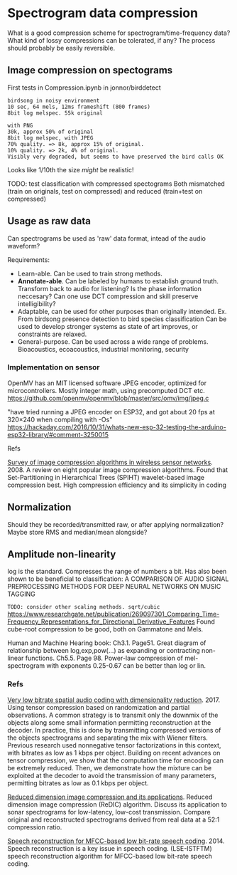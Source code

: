 
# Spectrogram data compression 

What is a good compression scheme for spectrogram/time-frequency data?
What kind of lossy compressions can be tolerated, if any?
The process should probably be easily reversible.

## Image compression on spectograms

First tests in Compression.ipynb in jonnor/birddetect

    birdsong in noisy environment
    10 sec, 64 mels, 12ms frameshift (800 frames)
    8bit log melspec. 55k original

    with PNG
    30k, approx 50% of original
    8bit log melspec, with JPEG
    70% quality. => 8k, approx 15% of original.
    10% quality. => 2k, 4% of original.
    Visibly very degraded, but seems to have preserved the bird calls OK

Looks like 1/10th the size _might_ be realistic!

TODO: test classification with compressed spectograms
Both mismatched (train on originals, test on compressed)
and reduced (train+test on compressed)

## Usage as raw data
Can spectrograms be used as 'raw' data format, intead of the audio waveform?

Requirements: 

- Learn-able. Can be used to train strong methods.
- **Annotate-able**. Can be labeled by humans to establish ground truth.
Transform back to audio for listening? Is the phase information neccesary?
Can one use DCT compression and skill preserve intelligibility?
- Adaptable, can be used for other purposes than originally intended.
Ex. From birdsong presence detection to bird species classification
Can be used to develop stronger systems as state of art improves, or constraints are relaxed.
- General-purpose. Can be used across a wide range of problems.
Bioacoustics, ecoacoustics, industrial monitoring, security

### Implementation on sensor

OpenMV has an MIT licensed software JPEG encoder, optimized for microcontrollers.
Mostly integer math, using precomputed DCT etc.
https://github.com/openmv/openmv/blob/master/src/omv/img/jpeg.c

"have tried running a JPEG encoder on ESP32, and got about 20 fps at 320×240 when compiling with -Os"
https://hackaday.com/2016/10/31/whats-new-esp-32-testing-the-arduino-esp32-library/#comment-3250015


Refs

[Survey of image compression algorithms in wireless sensor networks](https://ieeexplore.ieee.org/abstract/document/4631875/). 2008.
A review on eight popular image compression algorithms.
Found that Set-Partitioning in Hierarchical Trees (SPIHT) wavelet-based image compression best.
High compression efficiency and its simplicity in coding

## Normalization

Should they be recorded/transmitted raw, or after applying normalization?
Maybe store RMS and median/mean alongside?

## Amplitude non-linearity
log is the standard. Compresses the range of numbers a bit. Has also been shown to be beneficial to classification:
A COMPARISON OF AUDIO SIGNAL PREPROCESSING METHODS FOR DEEP NEURAL NETWORKS ON MUSIC TAGGING

`TODO: consider other scaling methods. sqrt/cubic`
https://www.researchgate.net/publication/269097301_Comparing_Time-Frequency_Representations_for_Directional_Derivative_Features
Found cube-root compression to be good, both on Gammatone and Mels.

Human and Machine Hearing book:
Ch3.1. Page51. Great diagram of relationship between log,exp,pow(...) as expanding or contracting non-linear functions.
Ch5.5. Page 98. Power-law compression of mel-spectrogram with exponents 0.25-0.67 can be better than log or lin.

### Refs

[Very low bitrate spatial audio coding with dimensionality reduction](https://ieeexplore.ieee.org/document/7952254). 2017.
Using tensor compression based on randomization and partial observations.
A common strategy is to transmit only the downmix of the objects along some small information permitting reconstruction at the decoder. In practice, this is done by transmitting compressed versions of the objects spectrograms and separating the mix with Wiener filters.
Previous research used nonnegative tensor factorizations in this context, with bitrates as low as 1 kbps per object.
Building on recent advances on tensor compression, we show that the computation time for encoding can be extremely reduced. Then, we demonstrate how the mixture can be exploited at the decoder to avoid the transmission of many parameters, permitting bitrates as low as 0.1 kbps per object.

[Reduced dimension image compression and its applications](https://ieeexplore.ieee.org/document/537681).
Reduced dimension image compression (ReDIC) algorithm.
Discuss its application to sonar spectrograms for low-latency, low-cost transmission.
Compare original and reconstructed spectrograms derived from real data at a 52:1 compression ratio.

[Speech reconstruction for MFCC-based low bit-rate speech coding](https://ieeexplore.ieee.org/abstract/document/6890586). 2014.
Speech reconstruction is a key issue in speech coding.
(LSE-ISTFTM) speech reconstruction algorithm for MFCC-based low bit-rate speech coding.
